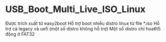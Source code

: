 # USB_Boot_Multi_Live_ISO_Linux
Được trích xuất từ easy2boot
Hỗ trợ boot nhiều distro linux từ file *.iso
Hỗ trợ cà legacy và uefi (một số distro không hỗ trợ)
Một số distro chỉ hoa6t5 động ở FAT32


